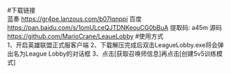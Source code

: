 #下载链接  
蓝奏 https://gr4pe.lanzous.com/b07lqnppi
百度 https://pan.baidu.com/s/1omULceQJTDNKeouCG0bBuA 提取码: a45m
源码 https://github.com/MarioCrane/LeaueLobby
#使用方式  
1、开启英雄联盟正式服客户端
2、下载解压完成后双击LeagueLobby.exe将会弹出名为League Lobby的对话框
3、点击[获取召唤师信息]再点击[创建5v5训练模式]
